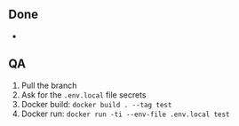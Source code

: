 ## Done

- 

## QA

1. Pull the branch
2. Ask for the `.env.local` file secrets
3. Docker build: `docker build . --tag test`
4. Docker run: `docker run -ti --env-file .env.local test`
